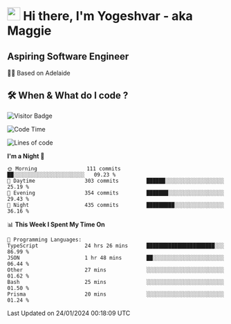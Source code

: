 <h1><img src="https://emojis.slackmojis.com/emojis/images/1531849430/4246/blob-sunglasses.gif?1531849430" width="30"/> Hi there, I'm Yogeshvar - aka Maggie</h1>

## Aspiring Software Engineer
🏂🏻  Based on Adelaide 

## 🛠 When & What do I code ?  

![Visitor Badge](https://visitor-badge.feriirawann.repl.co?username=yogeshvar&repo=yogeshvar&label=Visitors&style=plastic&color=%23457BFF&contentType=svg)

<!--START_SECTION:waka-->
![Code Time](http://img.shields.io/badge/Code%20Time-2%2C625%20hrs%201%20min-blue)

![Lines of code](https://img.shields.io/badge/From%20Hello%20World%20I%27ve%20Written-4.1%20million%20lines%20of%20code-blue)

**I'm a Night 🦉** 

```text
🌞 Morning                111 commits         ██░░░░░░░░░░░░░░░░░░░░░░░   09.23 % 
🌆 Daytime                303 commits         ██████░░░░░░░░░░░░░░░░░░░   25.19 % 
🌃 Evening                354 commits         ███████░░░░░░░░░░░░░░░░░░   29.43 % 
🌙 Night                  435 commits         █████████░░░░░░░░░░░░░░░░   36.16 % 
```


📊 **This Week I Spent My Time On** 

```text
💬 Programming Languages: 
TypeScript               24 hrs 26 mins      ██████████████████████░░░   86.99 % 
JSON                     1 hr 48 mins        ██░░░░░░░░░░░░░░░░░░░░░░░   06.44 % 
Other                    27 mins             ░░░░░░░░░░░░░░░░░░░░░░░░░   01.62 % 
Bash                     25 mins             ░░░░░░░░░░░░░░░░░░░░░░░░░   01.50 % 
Prisma                   20 mins             ░░░░░░░░░░░░░░░░░░░░░░░░░   01.24 % 
```


 Last Updated on 24/01/2024 00:18:09 UTC
<!--END_SECTION:waka-->
